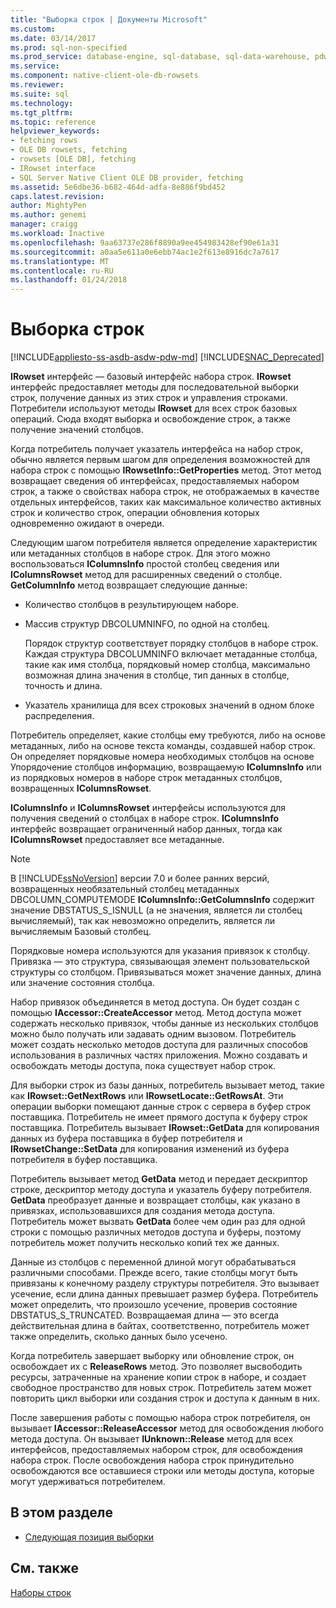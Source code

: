 ```yaml
---
title: "Выборка строк | Документы Microsoft"
ms.custom: 
ms.date: 03/14/2017
ms.prod: sql-non-specified
ms.prod_service: database-engine, sql-database, sql-data-warehouse, pdw
ms.service: 
ms.component: native-client-ole-db-rowsets
ms.reviewer: 
ms.suite: sql
ms.technology: 
ms.tgt_pltfrm: 
ms.topic: reference
helpviewer_keywords:
- fetching rows
- OLE DB rowsets, fetching
- rowsets [OLE DB], fetching
- IRowset interface
- SQL Server Native Client OLE DB provider, fetching
ms.assetid: 5e6dbe36-b682-464d-adfa-8e886f9bd452
caps.latest.revision: 
author: MightyPen
ms.author: genemi
manager: craigg
ms.workload: Inactive
ms.openlocfilehash: 9aa63737e286f8890a9ee454983428ef90e61a31
ms.sourcegitcommit: a0aa5e611a0e6ebb74ac1e2f613e8916dc7a7617
ms.translationtype: MT
ms.contentlocale: ru-RU
ms.lasthandoff: 01/24/2018
---
```

# <a name="fetching-rows"></a>Выборка строк
[!INCLUDE[appliesto-ss-asdb-asdw-pdw-md](../../includes/appliesto-ss-asdb-asdw-pdw-md.md)]
[!INCLUDE[SNAC_Deprecated](../../includes/snac-deprecated.md)]

  **IRowset** интерфейс — базовый интерфейс набора строк. **IRowset** интерфейс предоставляет методы для последовательной выборки строк, получение данных из этих строк и управления строками. Потребители используют методы **IRowset** для всех строк базовых операций. Сюда входят выборка и освобождение строк, а также получение значений столбцов.  
  
 Когда потребитель получает указатель интерфейса на набор строк, обычно является первым шагом для определения возможностей для набора строк с помощью **IRowsetInfo::GetProperties** метод. Этот метод возвращает сведения об интерфейсах, предоставляемых набором строк, а также о свойствах набора строк, не отображаемых в качестве отдельных интерфейсов, таких как максимальное количество активных строк и количество строк, операции обновления которых одновременно ожидают в очереди.  
  
 Следующим шагом потребителя является определение характеристик или метаданных столбцов в наборе строк. Для этого можно воспользоваться **IColumnsInfo** простой столбец сведения или **IColumnsRowset** метод для расширенных сведений о столбце. **GetColumnInfo** метод возвращает следующие данные:  
  
-   Количество столбцов в результирующем наборе.  
  
-   Массив структур DBCOLUMNINFO, по одной на столбец.  
  
     Порядок структур соответствует порядку столбцов в наборе строк. Каждая структура DBCOLUMNINFO включает метаданные столбца, такие как имя столбца, порядковый номер столбца, максимально возможная длина значения в столбце, тип данных в столбце, точность и длина.  
  
-   Указатель хранилища для всех строковых значений в одном блоке распределения.  
  
 Потребитель определяет, какие столбцы ему требуются, либо на основе метаданных, либо на основе текста команды, создавшей набор строк. Он определяет порядковые номера необходимых столбцов на основе Упорядочение столбцов информацию, возвращаемую **IColumnsInfo** или из порядковых номеров в наборе строк метаданных столбцов, возвращенных **IColumnsRowset**.  
  
 **IColumnsInfo** и **IColumnsRowset** интерфейсы используются для получения сведений о столбцах в наборе строк. **IColumnsInfo** интерфейс возвращает ограниченный набор данных, тогда как **IColumnsRowset** предоставляет все метаданные.  
  
> [!NOTE]  
>  В [!INCLUDE[ssNoVersion](../../includes/ssnoversion-md.md)] версии 7.0 и более ранних версий, возвращенных необязательный столбец метаданных DBCOLUMN_COMPUTEMODE **IColumnsInfo::GetColumnsInfo** содержит значение DBSTATUS_S_ISNULL (а не значения, является ли столбец вычисляемый), так как невозможно определить, является ли вычисляемым Базовый столбец.  
  
 Порядковые номера используются для указания привязок к столбцу. Привязка — это структура, связывающая элемент пользовательской структуры со столбцом. Привязываться может значение данных, длина или значение состояния столбца.  
  
 Набор привязок объединяется в метод доступа. Он будет создан с помощью **IAccessor::CreateAccessor** метод. Метод доступа может содержать несколько привязок, чтобы данные из нескольких столбцов можно было получать или задавать одним вызовом. Потребитель может создать несколько методов доступа для различных способов использования в различных частях приложения. Можно создавать и освобождать методы доступа, пока существует набор строк.  
  
 Для выборки строк из базы данных, потребитель вызывает метод, такие как **IRowset::GetNextRows** или **IRowsetLocate::GetRowsAt**. Эти операции выборки помещают данные строк с сервера в буфер строк поставщика. Потребитель не имеет прямого доступа к буферу строк поставщика. Потребитель вызывает **IRowset::GetData** для копирования данных из буфера поставщика в буфер потребителя и **IRowsetChange::SetData** для копирования изменений из буфера потребителя в буфер поставщика.  
  
 Потребитель вызывает метод **GetData** метод и передает дескриптор строке, дескриптор методу доступа и указатель буферу потребителя. **GetData** преобразует данные и возвращает столбцы, как указано в привязках, использовавшихся для создания метода доступа. Потребитель может вызвать **GetData** более чем один раз для одной строки с помощью различных методов доступа и буферы, поэтому потребитель может получить несколько копий тех же данных.  
  
 Данные из столбцов с переменной длиной могут обрабатываться различными способами. Прежде всего, такие столбцы могут быть привязаны к конечному разделу структуры потребителя. Это вызывает усечение, если длина данных превышает размер буфера. Потребитель может определить, что произошло усечение, проверив состояние DBSTATUS_S_TRUNCATED. Возвращаемая длина — это всегда действительная длина в байтах, соответственно, потребитель может также определить, сколько данных было усечено.  
  
 Когда потребитель завершает выборку или обновление строк, он освобождает их с **ReleaseRows** метод. Это позволяет высвободить ресурсы, затраченные на хранение копии строк в наборе, и создает свободное пространство для новых строк. Потребитель затем может повторить цикл выборки или создания строк и доступа к данным в них.  
  
 После завершения работы с помощью набора строк потребителя, он вызывает **IAccessor::ReleaseAccessor** метод для освобождения любого метода доступа. Он вызывает **IUnknown::Release** метод для всех интерфейсов, предоставляемых набором строк, для освобождения набора строк. После освобождения набора строк принудительно освобождаются все оставшиеся строки или методы доступа, которые могут удерживаться потребителем.  
  
## <a name="in-this-section"></a>В этом разделе  
  
-   [Следующая позиция выборки](../../relational-databases/native-client-ole-db-rowsets/fetching-rows-next-fetch-position.md)  
  
## <a name="see-also"></a>См. также  
 [Наборы строк](../../relational-databases/native-client-ole-db-rowsets/rowsets.md)  
  
  
